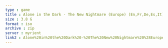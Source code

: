 ```yaml
---
type : game
title : Alone in the Dark - The New Nightmare (Europe) (En,Fr,De,Es,It)
size : 3.8 G
format : iso
archive : zip
server : myrient
link2 : Alone%20in%20the%20Dark%20-%20The%20New%20Nightmare%20%28Europe%29%20%28En%2CFr%2CDe%2CEs%2CIt%29
---
```

